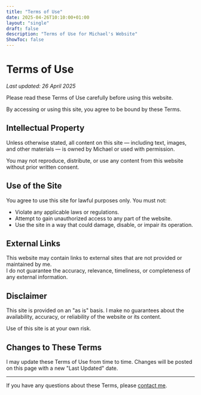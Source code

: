 ```yaml
---
title: "Terms of Use"
date: 2025-04-26T10:10:00+01:00
layout: "single"
draft: false
description: "Terms of Use for Michael's Website"
ShowToc: false
---
```


# Terms of Use

_Last updated: 26 April 2025_

Please read these Terms of Use carefully before using this website.

By accessing or using this site, you agree to be bound by these Terms.

## Intellectual Property

Unless otherwise stated, all content on this site — including text, images, and other materials — is owned by Michael or used with permission.

You may not reproduce, distribute, or use any content from this website without prior written consent.

## Use of the Site

You agree to use this site for lawful purposes only. You must not:

- Violate any applicable laws or regulations.
- Attempt to gain unauthorized access to any part of the website.
- Use the site in a way that could damage, disable, or impair its operation.

## External Links

This website may contain links to external sites that are not provided or maintained by me.  
I do not guarantee the accuracy, relevance, timeliness, or completeness of any external information.

## Disclaimer

This site is provided on an "as is" basis. I make no guarantees about the availability, accuracy, or reliability of the website or its content.

Use of this site is at your own risk.

## Changes to These Terms

I may update these Terms of Use from time to time. Changes will be posted on this page with a new "Last Updated" date.

---

If you have any questions about these Terms, please [contact me](/contact).